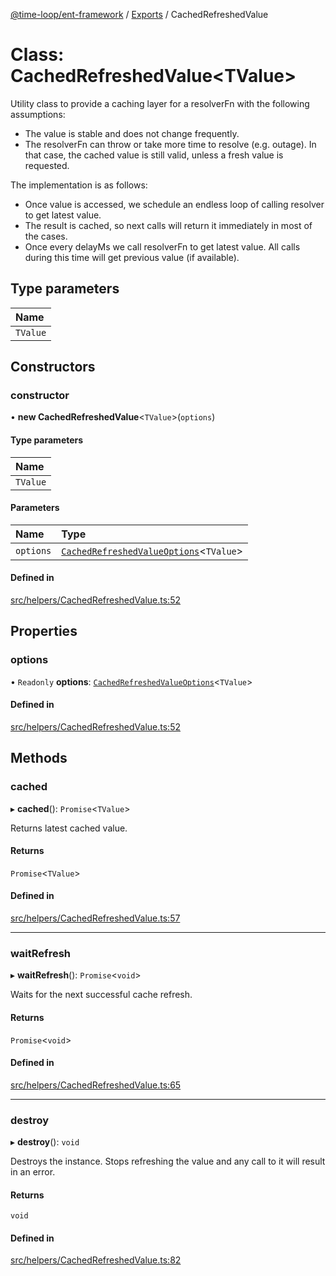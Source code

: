 [@time-loop/ent-framework](../README.md) / [Exports](../modules.md) / CachedRefreshedValue

# Class: CachedRefreshedValue<TValue\>

Utility class to provide a caching layer for a resolverFn with the following
assumptions:
- The value is stable and does not change frequently.
- The resolverFn can throw or take more time to resolve (e.g. outage). In
  that case, the cached value is still valid, unless a fresh value is
  requested.

The implementation is as follows:
- Once value is accessed, we schedule an endless loop of calling resolver to
  get latest value.
- The result is cached, so next calls will return it immediately in most of
  the cases.
- Once every delayMs we call resolverFn to get latest value. All calls during
  this time will get previous value (if available).

## Type parameters

| Name |
| :------ |
| `TValue` |

## Constructors

### constructor

• **new CachedRefreshedValue**<`TValue`\>(`options`)

#### Type parameters

| Name |
| :------ |
| `TValue` |

#### Parameters

| Name | Type |
| :------ | :------ |
| `options` | [`CachedRefreshedValueOptions`](../interfaces/CachedRefreshedValueOptions.md)<`TValue`\> |

#### Defined in

[src/helpers/CachedRefreshedValue.ts:52](https://github.com/clickup/rest-client/blob/master/src/helpers/CachedRefreshedValue.ts#L52)

## Properties

### options

• `Readonly` **options**: [`CachedRefreshedValueOptions`](../interfaces/CachedRefreshedValueOptions.md)<`TValue`\>

#### Defined in

[src/helpers/CachedRefreshedValue.ts:52](https://github.com/clickup/rest-client/blob/master/src/helpers/CachedRefreshedValue.ts#L52)

## Methods

### cached

▸ **cached**(): `Promise`<`TValue`\>

Returns latest cached value.

#### Returns

`Promise`<`TValue`\>

#### Defined in

[src/helpers/CachedRefreshedValue.ts:57](https://github.com/clickup/rest-client/blob/master/src/helpers/CachedRefreshedValue.ts#L57)

___

### waitRefresh

▸ **waitRefresh**(): `Promise`<`void`\>

Waits for the next successful cache refresh.

#### Returns

`Promise`<`void`\>

#### Defined in

[src/helpers/CachedRefreshedValue.ts:65](https://github.com/clickup/rest-client/blob/master/src/helpers/CachedRefreshedValue.ts#L65)

___

### destroy

▸ **destroy**(): `void`

Destroys the instance. Stops refreshing the value and any call to it will
result in an error.

#### Returns

`void`

#### Defined in

[src/helpers/CachedRefreshedValue.ts:82](https://github.com/clickup/rest-client/blob/master/src/helpers/CachedRefreshedValue.ts#L82)
